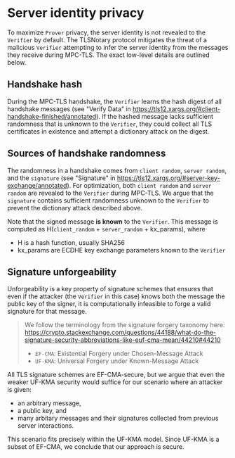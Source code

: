 # Server identity privacy

To maximize `Prover` privacy, the server identity is not revealed to the `Verifier` by default. 
The TLSNotary protocol mitigates the threat of a malicious `Verifier` attempting to infer the server identity from the messages they receive during MPC-TLS. 
The exact low-level details are outlined below.

## Handshake hash

During the MPC-TLS handshake, the `Verifier` learns the hash digest of all handshake messages
(see "Verify Data" in https://tls12.xargs.org/#client-handshake-finished/annotated). 
If the hashed message lacks sufficient randomness that is unknown to the `Verifier`, they could collect all TLS certificates in existence and attempt a dictionary attack on the digest.

## Sources of handshake randomness

The randomness in a handshake comes from `client random`, `server random`, and the `signature` (see "Signature" in https://tls12.xargs.org/#server-key-exchange/annotated). For optimization, both `client random` and `server random` are revealed to the `Verifier` during MPC-TLS. We argue that the `signature` contains sufficient randomness unknown to the `Verifier` to prevent the dictionary attack described above.

Note that the signed message **is known** to the `Verifier`. This message is computed as H(`client_random` + `server_random` + kx_params), where 
- H is a hash function, usually SHA256
- kx_params are ECDHE key exchange parameters known to the `Verifier`

## Signature unforgeability

Unforgeability is a key property of signature schemes that ensures that even if the attacker (the `Verifier` in this case) knows both the message the public key of the signer, it is computationally infeasible to forge a valid signature for that message.

>We follow the terminology from the signature forgery taxonomy here: https://crypto.stackexchange.com/questions/44188/what-do-the-signature-security-abbreviations-like-euf-cma-mean/44210#44210
> - `EF-CMA`: Existential Forgery under Chosen-Message Attack
> - `UF-KMA`: Universal Forgery under Known-Message Attack

All TLS signature schemes are EF-CMA-secure, but we argue that even the weaker UF-KMA security would suffice for our scenario where an attacker is given:
- an arbitrary message,
- a public key, and
- many arbitary messages and their signatures collected from previous server interactions.

This scenario fits precisely within the UF-KMA model. Since UF-KMA is a subset of EF-CMA, we conclude that our approach is secure.